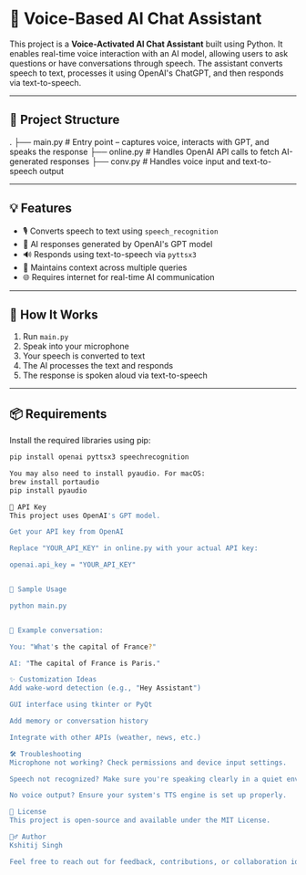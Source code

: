 # 🔄 Voice-Based AI Chat Assistant

This project is a **Voice-Activated AI Chat Assistant** built using Python. It enables real-time voice interaction with an AI model, allowing users to ask questions or have conversations through speech. The assistant converts speech to text, processes it using OpenAI's ChatGPT, and then responds via text-to-speech.

---

## 📁 Project Structure

.
├── main.py # Entry point – captures voice, interacts with GPT, and speaks the response
├── online.py # Handles OpenAI API calls to fetch AI-generated responses
├── conv.py # Handles voice input and text-to-speech output


---

## 💡 Features

- 🎙️ Converts speech to text using `speech_recognition`
- 🤖 AI responses generated by OpenAI's GPT model
- 🔊 Responds using text-to-speech via `pyttsx3`
- 🧠 Maintains context across multiple queries
- 🌐 Requires internet for real-time AI communication

---

## 🚀 How It Works

1. Run `main.py`
2. Speak into your microphone
3. Your speech is converted to text
4. The AI processes the text and responds
5. The response is spoken aloud via text-to-speech

---

## 📦 Requirements

Install the required libraries using pip:

```bash
pip install openai pyttsx3 speechrecognition

You may also need to install pyaudio. For macOS:
brew install portaudio
pip install pyaudio

🔐 API Key
This project uses OpenAI's GPT model.

Get your API key from OpenAI

Replace "YOUR_API_KEY" in online.py with your actual API key:

openai.api_key = "YOUR_API_KEY"


🧠 Sample Usage

python main.py


📣 Example conversation:

You: "What's the capital of France?"

AI: "The capital of France is Paris."

✨ Customization Ideas
Add wake-word detection (e.g., "Hey Assistant")

GUI interface using tkinter or PyQt

Add memory or conversation history

Integrate with other APIs (weather, news, etc.)

🛠️ Troubleshooting
Microphone not working? Check permissions and device input settings.

Speech not recognized? Make sure you're speaking clearly in a quiet environment.

No voice output? Ensure your system's TTS engine is set up properly.

📄 License
This project is open-source and available under the MIT License.

🙋‍♂️ Author
Kshitij Singh

Feel free to reach out for feedback, contributions, or collaboration ideas!
